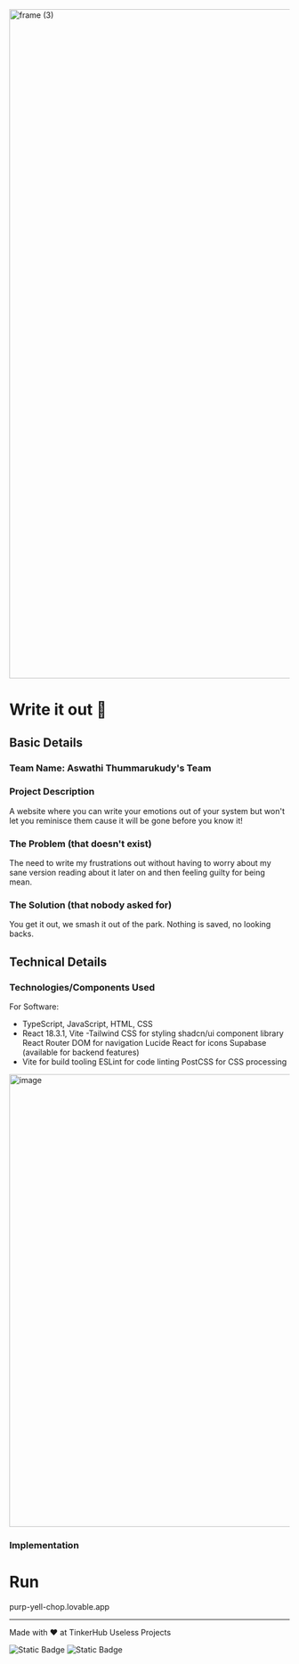  <img width="3188" height="1202" alt="frame (3)" src="https://github.com/user-attachments/assets/517ad8e9-ad22-457d-9538-a9e62d137cd7" />


# Write it out 🎯


## Basic Details
### Team Name: Aswathi Thummarukudy's Team

### Project Description
A website where you can write your emotions out of your system but won't let you reminisce them cause it will be gone before you know it!
### The Problem (that doesn't exist)
The need to write my frustrations out without having to worry about my sane version reading about it later on and then feeling guilty for being mean.
### The Solution (that nobody asked for)
You get it out, we smash it out of the park. Nothing is saved, no looking backs.
## Technical Details
### Technologies/Components Used
For Software:
- TypeScript, JavaScript, HTML, CSS
- React 18.3.1, Vite
-Tailwind CSS for styling
shadcn/ui component library
React Router DOM for navigation
Lucide React for icons
Supabase (available for backend features)
- Vite for build tooling
ESLint for code linting
PostCSS for CSS processing

<img width="1794" height="813" alt="image" src="https://github.com/user-attachments/assets/a6fb94ba-0a0a-4fdf-afdf-822f5203a12b" />

### Implementation


# Run
purp-yell-chop.lovable.app









---
Made with ❤️ at TinkerHub Useless Projects 

![Static Badge](https://img.shields.io/badge/TinkerHub-24?color=%23000000&link=https%3A%2F%2Fwww.tinkerhub.org%2F)
![Static Badge](https://img.shields.io/badge/UselessProjects--25-25?link=https%3A%2F%2Fwww.tinkerhub.org%2Fevents%2FQ2Q1TQKX6Q%2FUseless%2520Projects)


